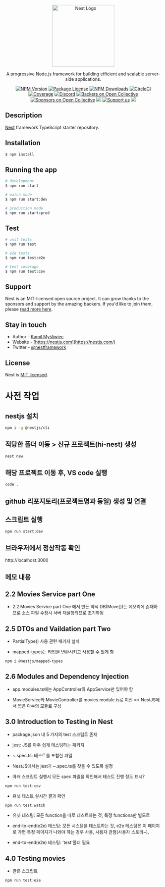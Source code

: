 <p align="center">
  <a href="http://nestjs.com/" target="blank"><img src="https://nestjs.com/img/logo-small.svg" width="200" alt="Nest Logo" /></a>
</p>

[circleci-image]: https://img.shields.io/circleci/build/github/nestjs/nest/master?token=abc123def456
[circleci-url]: https://circleci.com/gh/nestjs/nest

  <p align="center">A progressive <a href="http://nodejs.org" target="_blank">Node.js</a> framework for building efficient and scalable server-side applications.</p>
    <p align="center">
<a href="https://www.npmjs.com/~nestjscore" target="_blank"><img src="https://img.shields.io/npm/v/@nestjs/core.svg" alt="NPM Version" /></a>
<a href="https://www.npmjs.com/~nestjscore" target="_blank"><img src="https://img.shields.io/npm/l/@nestjs/core.svg" alt="Package License" /></a>
<a href="https://www.npmjs.com/~nestjscore" target="_blank"><img src="https://img.shields.io/npm/dm/@nestjs/common.svg" alt="NPM Downloads" /></a>
<a href="https://circleci.com/gh/nestjs/nest" target="_blank"><img src="https://img.shields.io/circleci/build/github/nestjs/nest/master" alt="CircleCI" /></a>
<a href="https://coveralls.io/github/nestjs/nest?branch=master" target="_blank"><img src="https://coveralls.io/repos/github/nestjs/nest/badge.svg?branch=master#9" alt="Coverage" /></a>
<a href="https://discord.gg/G7Qnnhy" target="_blank"><img src="https://img.shields.io/badge/discord-online-brightgreen.svg" alt="Discord"/></a>
<a href="https://opencollective.com/nest#backer" target="_blank"><img src="https://opencollective.com/nest/backers/badge.svg" alt="Backers on Open Collective" /></a>
<a href="https://opencollective.com/nest#sponsor" target="_blank"><img src="https://opencollective.com/nest/sponsors/badge.svg" alt="Sponsors on Open Collective" /></a>
  <a href="https://paypal.me/kamilmysliwiec" target="_blank"><img src="https://img.shields.io/badge/Donate-PayPal-ff3f59.svg"/></a>
    <a href="https://opencollective.com/nest#sponsor"  target="_blank"><img src="https://img.shields.io/badge/Support%20us-Open%20Collective-41B883.svg" alt="Support us"></a>
  <a href="https://twitter.com/nestframework" target="_blank"><img src="https://img.shields.io/twitter/follow/nestframework.svg?style=social&label=Follow"></a>
</p>
  <!--[![Backers on Open Collective](https://opencollective.com/nest/backers/badge.svg)](https://opencollective.com/nest#backer)
  [![Sponsors on Open Collective](https://opencollective.com/nest/sponsors/badge.svg)](https://opencollective.com/nest#sponsor)-->

## Description

[Nest](https://github.com/nestjs/nest) framework TypeScript starter repository.

## Installation

```bash
$ npm install
```

## Running the app

```bash
# development
$ npm run start

# watch mode
$ npm run start:dev

# production mode
$ npm run start:prod
```

## Test

```bash
# unit tests
$ npm run test

# e2e tests
$ npm run test:e2e

# test coverage
$ npm run test:cov
```

## Support

Nest is an MIT-licensed open source project. It can grow thanks to the sponsors and support by the amazing backers. If you'd like to join them, please [read more here](https://docs.nestjs.com/support).

## Stay in touch

- Author - [Kamil Myśliwiec](https://kamilmysliwiec.com)
- Website - [https://nestjs.com](https://nestjs.com/)
- Twitter - [@nestframework](https://twitter.com/nestframework)

## License

Nest is [MIT licensed](LICENSE).

# 사전 작업

## nestjs 설치

```bash
npm i -g @nestjs/cli
```

## 적당한 폴더 이동 > 신규 프로젝트(hi-nest) 생성

```bash
nest new
```

## 해당 프로젝트 이동 후, VS code 실행

```bash
code .
```

## github 리포지토리(프로젝트명과 동일) 생성 및 연결

## 스크립트 실행

```bash
npm run start:dev
```

## 브라우저에서 정상작동 확인

http://localhost:3000

## 메모 내용

## 2.2 Movies Service part One

- 2.2 Movies Service part One 에서 만든 약식 DB(Move[])는 메모리에 존재하므로 소스 파일 수정시 서버 재실행되므로 초기화됨

## 2.5 DTOs and Vaildation part Two

- PartialType() 사용 관련 패키지 설치

- mapped-types는 타입을 변환시키고 사용할 수 있게 함

```bash
npm i @nestjs/mapped-types
```

## 2.6 Modules and Dependency Injection

- app.modules.ts에는 AppController와 AppService만 있어야 함

- MovieService와 MovieController를 movies.module.ts로 이전 => NestJS에서 앱은 다수의 모듈로 구성

## 3.0 Introduction to Testing in Nest

- package.json 내 5 가지의 test 스크립트 존재

- jest: JS를 아주 쉽게 테스팅하는 패키지

- ~.spec.ts: 테스트를 포함한 파일

- NestJS에서는 jest가 ~.spec.ts를 찾을 수 있도록 설정

- 아래 스크립트 실행시 모든 spec 파일을 확인해서 테스트 진행 정도 표시?

```bash
npm run test:cov
```

- 유닛 테스트 실시간 결과 확인

```bash
npm run test:watch
```

- 유닛 테스팅: 모든 function을 따로 테스트하는 것, 특정 functiona만 별도로

- end-to-end(e2e) 테스팅: 모든 시스템을 테스트하는 것, e2e 테스팅은 이 페이지로 가면 특정 페이지가 나와야 하는 경우 사용, 사용자 관점(사용자 스토리~),

- end-to-end(e2e) 테스팅: 'test'폴더 필요

## 4.0 Testing movies

- 관련 스크립트

```bash
npm run test:e2e
```
